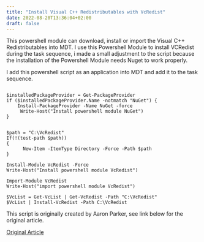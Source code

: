 ```yaml
---
title: "Install Visual C++ Redistributables with VcRedist"
date: 2022-08-20T13:36:04+02:00
draft: false
---
```


This powershell module can download, install or import the Visual C++ Redistributables into MDT.
I use this Powershell Module to install VCRedist during the task sequence, i made a small adjustment to the script because the installation of the Powershell Module needs Nuget to work properly.

I add this powershell script as an application into MDT and add it to the task sequence.

```

$installedPackageProvider = Get-PackageProvider
if ($installedPackageProvider.Name -notmatch "NuGet") {
    Install-PackageProvider -Name NuGet -force
     Write-Host("Install powershell module NuGet")
}


$path = "C:\VcRedist"
If(!(test-path $path))
{
      New-Item -ItemType Directory -Force -Path $path
}

Install-Module VcRedist -Force 
Write-Host("Install powershell module VcRedist")

Import-Module VcRedist 
Write-Host("import powershell module VcRedist")

$VcList = Get-VcList | Get-VcRedist -Path "C:\VcRedist"
$VcList | Install-VcRedist -Path C:\VcRedist
```

This script is originally created by Aaron Parker, see link below for the original article.


[Original Article](https://stealthpuppy.com/vcredist-powershell-module/)
